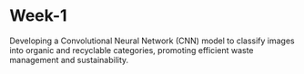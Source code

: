 # Week-1
Developing a Convolutional Neural Network (CNN) model to classify images into organic and recyclable categories, promoting efficient waste management and sustainability.
